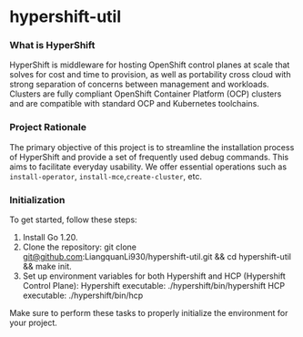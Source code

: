 # hypershift-util
### What is HyperShift
HyperShift is middleware for hosting OpenShift control planes at scale that solves for cost and time to provision, as well as portability cross cloud with strong separation of concerns between management and workloads. Clusters are fully compliant OpenShift Container Platform (OCP) clusters and are compatible with standard OCP and Kubernetes toolchains.
### Project Rationale
The primary objective of this project is to streamline the installation process of HyperShift and provide a set of frequently used debug commands. This aims to facilitate everyday usability. We offer essential operations such as `install-operator`, `install-mce`,`create-cluster`, etc.

### Initialization
To get started, follow these steps:

1. Install Go 1.20.
2. Clone the repository: git clone git@github.com:LiangquanLi930/hypershift-util.git && cd hypershift-util && make init.
3. Set up environment variables for both Hypershift and HCP (Hypershift Control Plane):
Hypershift executable: ./hypershift/bin/hypershift
HCP executable: ./hypershift/bin/hcp

Make sure to perform these tasks to properly initialize the environment for your project.

